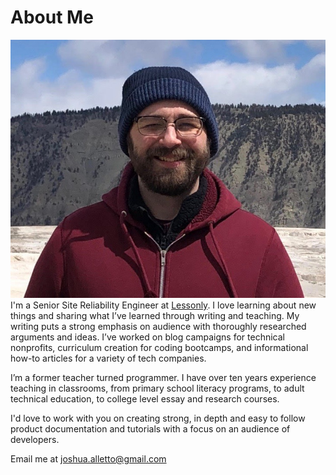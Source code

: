 # About Me
![Placeholder](images/me.jpg)
I'm a Senior Site Reliability Engineer at [Lessonly](https://www.lessonly.com/). I love learning about new things and sharing what I’ve learned through writing and teaching. My writing puts a strong emphasis on audience with thoroughly researched arguments and ideas. I’ve worked on blog campaigns for technical nonprofits, curriculum creation for coding bootcamps, and informational how-to articles for a variety of tech companies.

I’m a former teacher turned programmer. I have over ten years experience teaching in classrooms, from primary school literacy programs, to adult technical education, to college level essay and research courses.

I'd love to work with you on creating strong, in depth and easy to follow product documentation and tutorials with a focus on an audience of developers. 

Email me at <a href="mailto:joshua.alletto@gmail.com">joshua.alletto@gmail.com</a>


